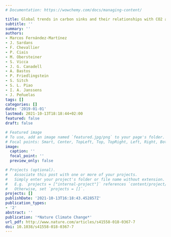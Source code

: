```yaml
---
# Documentation: https://wowchemy.com/docs/managing-content/

title: Global trends in carbon sinks and their relationships with CO2 and temperature
subtitle: ''
summary: ''
authors:
- Marcos Fernández-Martínez
- J. Sardans
- F. Chevallier
- P. Ciais
- M. Obersteiner
- S. Vicca
- J. G. Canadell
- A. Bastos
- P. Friedlingstein
- S. Sitch
- S. L. Piao
- I. A. Janssens
- J. Peñuelas
tags: []
categories: []
date: '2019-01-01'
lastmod: 2021-10-13T18:18:44+02:00
featured: false
draft: false

# Featured image
# To use, add an image named `featured.jpg/png` to your page's folder.
# Focal points: Smart, Center, TopLeft, Top, TopRight, Left, Right, BottomLeft, Bottom, BottomRight.
image:
  caption: ''
  focal_point: ''
  preview_only: false

# Projects (optional).
#   Associate this post with one or more of your projects.
#   Simply enter your project's folder or file name without extension.
#   E.g. `projects = ["internal-project"]` references `content/project/deep-learning/index.md`.
#   Otherwise, set `projects = []`.
projects: []
publishDate: '2021-10-13T16:18:43.452857Z'
publication_types:
- '2'
abstract: ''
publication: '*Nature Climate Change*'
url_pdf: http://www.nature.com/articles/s41558-018-0367-7
doi: 10.1038/s41558-018-0367-7
---
```

